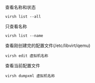 查看名称和状态

```
virsh list --all
```

只查看名称

```
virsh list --name
```

查看刚创建完的配置文件(/etc/libvirt/qemu)

```
virsh edit 虚拟机名称
```

查看当前配置文件

```
virsh dumpxml 虚拟机名称
```


